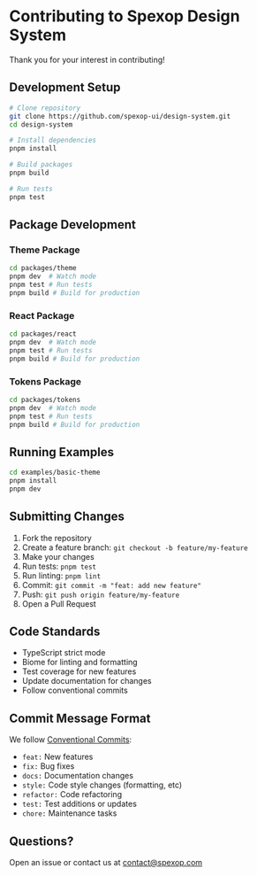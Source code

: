 # Contributing to Spexop Design System

Thank you for your interest in contributing!

## Development Setup

```bash
# Clone repository
git clone https://github.com/spexop-ui/design-system.git
cd design-system

# Install dependencies
pnpm install

# Build packages
pnpm build

# Run tests
pnpm test
```

## Package Development

### Theme Package

```bash
cd packages/theme
pnpm dev  # Watch mode
pnpm test # Run tests
pnpm build # Build for production
```

### React Package

```bash
cd packages/react
pnpm dev  # Watch mode
pnpm test # Run tests
pnpm build # Build for production
```

### Tokens Package

```bash
cd packages/tokens
pnpm dev  # Watch mode
pnpm test # Run tests
pnpm build # Build for production
```

## Running Examples

```bash
cd examples/basic-theme
pnpm install
pnpm dev
```

## Submitting Changes

1. Fork the repository
2. Create a feature branch: `git checkout -b feature/my-feature`
3. Make your changes
4. Run tests: `pnpm test`
5. Run linting: `pnpm lint`
6. Commit: `git commit -m "feat: add new feature"`
7. Push: `git push origin feature/my-feature`
8. Open a Pull Request

## Code Standards

- TypeScript strict mode
- Biome for linting and formatting
- Test coverage for new features
- Update documentation for changes
- Follow conventional commits

## Commit Message Format

We follow [Conventional Commits](https://www.conventionalcommits.org/):

- `feat:` New features
- `fix:` Bug fixes
- `docs:` Documentation changes
- `style:` Code style changes (formatting, etc)
- `refactor:` Code refactoring
- `test:` Test additions or updates
- `chore:` Maintenance tasks

## Questions?

Open an issue or contact us at <contact@spexop.com>

